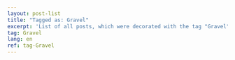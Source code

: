 ```yaml
---
layout: post-list
title: "Tagged as: Gravel"
excerpt: 'List of all posts, which were decorated with the tag "Gravel".'  
tag: Gravel
lang: en
ref: tag-Gravel
---
```

